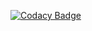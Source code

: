 [![Codacy Badge](https://app.codacy.com/project/badge/Grade/4438c7944b5e4581a22aa99974ede4f8)](https://app.codacy.com/gh/NerdNextDoor-Technologies/PixelPerfect/dashboard?utm_source=gh&utm_medium=referral&utm_content=&utm_campaign=Badge_grade)
